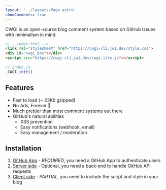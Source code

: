 ```yaml
---
layout: '../layouts/Page.astro'
showComments: true
---
```


CWGI is an open-source blog comment system based on GitHub Issues with minimalism in mind.

```html
<!-- index.html -->
<link rel="stylesheet" href="https://cwgi-cli.jw1.dev/style.css">
<div id="cwgi_box"></div>
<script src="https://cwgi-cli.jw1.dev/cwgi.iife.js"></script>
```

```js
// index.js
_CWGI.init()
```

## Features

- Fast to load (~ 23Kb gzipped)
- No Ads, Forever 🤝
- Much prettier than most comment systems out there
- GitHub's natural abilities
  - XSS prevention
  - Easy notifications (webhook, email)
  - Easy management / moderation

## Installation

1. [GitHub App](/github-app) - _REQUIRED_, you need a GitHub App to authenticate users
2. [Server side](/server-side) - Optional, you need a back-end to handle GitHub API requests
3. [Client side](/client-side) - _PARTIAL_, you need to include the script and style in your blog
